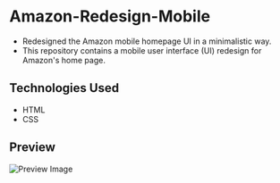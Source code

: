 # Amazon-Redesign-Mobile
- Redesigned the Amazon mobile homepage UI in a minimalistic way.
- This repository contains a mobile user interface (UI) redesign for Amazon's home page.

## Technologies Used

- HTML
- CSS

## Preview

![Preview Image](preview.png)
